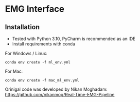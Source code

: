 # EMG Interface

## Installation

* Tested with Python 3.10, PyCharm is recommended as an IDE
* Install requirements with conda

For Windows / Linux:

```
conda env create -f ml_env.yml
```

For Mac:

```
conda env create -f mac_ml_env.yml
```

Orinigal code was developed by Nikan Moghadam: https://github.com/nikanmog/Real-Time-EMG-Pipeline